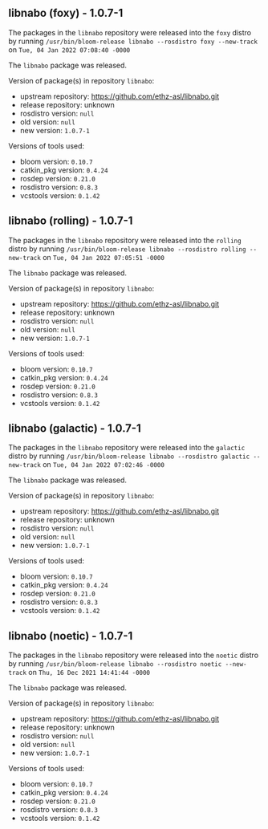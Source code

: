 ## libnabo (foxy) - 1.0.7-1

The packages in the `libnabo` repository were released into the `foxy` distro by running `/usr/bin/bloom-release libnabo --rosdistro foxy --new-track` on `Tue, 04 Jan 2022 07:08:40 -0000`

The `libnabo` package was released.

Version of package(s) in repository `libnabo`:

- upstream repository: https://github.com/ethz-asl/libnabo.git
- release repository: unknown
- rosdistro version: `null`
- old version: `null`
- new version: `1.0.7-1`

Versions of tools used:

- bloom version: `0.10.7`
- catkin_pkg version: `0.4.24`
- rosdep version: `0.21.0`
- rosdistro version: `0.8.3`
- vcstools version: `0.1.42`


## libnabo (rolling) - 1.0.7-1

The packages in the `libnabo` repository were released into the `rolling` distro by running `/usr/bin/bloom-release libnabo --rosdistro rolling --new-track` on `Tue, 04 Jan 2022 07:05:51 -0000`

The `libnabo` package was released.

Version of package(s) in repository `libnabo`:

- upstream repository: https://github.com/ethz-asl/libnabo.git
- release repository: unknown
- rosdistro version: `null`
- old version: `null`
- new version: `1.0.7-1`

Versions of tools used:

- bloom version: `0.10.7`
- catkin_pkg version: `0.4.24`
- rosdep version: `0.21.0`
- rosdistro version: `0.8.3`
- vcstools version: `0.1.42`


## libnabo (galactic) - 1.0.7-1

The packages in the `libnabo` repository were released into the `galactic` distro by running `/usr/bin/bloom-release libnabo --rosdistro galactic --new-track` on `Tue, 04 Jan 2022 07:02:46 -0000`

The `libnabo` package was released.

Version of package(s) in repository `libnabo`:

- upstream repository: https://github.com/ethz-asl/libnabo.git
- release repository: unknown
- rosdistro version: `null`
- old version: `null`
- new version: `1.0.7-1`

Versions of tools used:

- bloom version: `0.10.7`
- catkin_pkg version: `0.4.24`
- rosdep version: `0.21.0`
- rosdistro version: `0.8.3`
- vcstools version: `0.1.42`


## libnabo (noetic) - 1.0.7-1

The packages in the `libnabo` repository were released into the `noetic` distro by running `/usr/bin/bloom-release libnabo --rosdistro noetic --new-track` on `Thu, 16 Dec 2021 14:41:44 -0000`

The `libnabo` package was released.

Version of package(s) in repository `libnabo`:

- upstream repository: https://github.com/ethz-asl/libnabo.git
- release repository: unknown
- rosdistro version: `null`
- old version: `null`
- new version: `1.0.7-1`

Versions of tools used:

- bloom version: `0.10.7`
- catkin_pkg version: `0.4.24`
- rosdep version: `0.21.0`
- rosdistro version: `0.8.3`
- vcstools version: `0.1.42`


